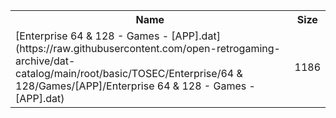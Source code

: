 <table>
<tr><th>Name</th><th>Size</th></tr>
<tr><td>
[Enterprise 64 & 128 - Games - [APP].dat](https://raw.githubusercontent.com/open-retrogaming-archive/dat-catalog/main/root/basic/TOSEC/Enterprise/64 & 128/Games/[APP]/Enterprise 64 & 128 - Games - [APP].dat)
</td><td>1186</td></tr>
</table>
